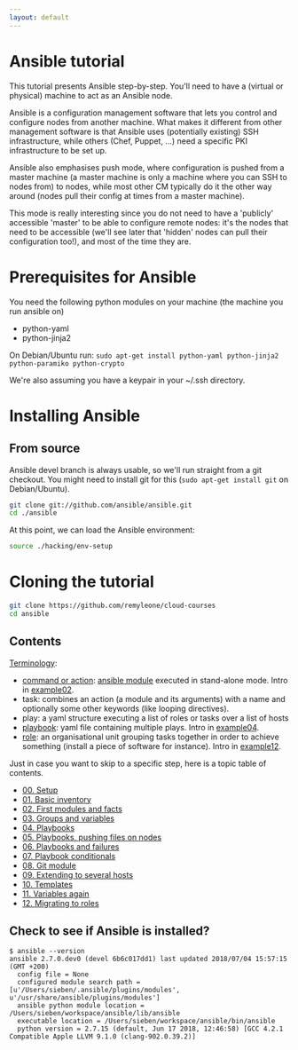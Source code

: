 ```yaml
---
layout: default
---
```


# Ansible tutorial

This tutorial presents Ansible step-by-step.
You'll need to have a (virtual or physical) machine to act as an Ansible node.

Ansible is a configuration management software that lets you control and configure nodes from  another machine.
What makes it different from other management software is that Ansible  uses (potentially existing) SSH infrastructure, while others (Chef, Puppet, ...) need a specific PKI infrastructure to be set up.

Ansible also emphasises push mode, where configuration is pushed from a master machine (a master machine is only a machine where you can SSH to nodes from) to nodes, while most other CM typically do it the other way around (nodes pull their config at times from a master machine).

This mode is really interesting since you do not need to have a 'publicly' accessible 'master' to be able to configure remote nodes: it's the nodes that need to be accessible (we'll see later that 'hidden' nodes can pull their configuration too!), and most of the time they are.

# Prerequisites for Ansible

You need the following python modules on your machine (the machine you run ansible
on)
- python-yaml
- python-jinja2

On Debian/Ubuntu run:
``sudo apt-get install python-yaml python-jinja2 python-paramiko python-crypto``

We're also assuming you have a keypair in your ~/.ssh directory.

# Installing Ansible

## From source

Ansible devel branch is always usable, so we'll run straight from a git checkout.
You might need to install git for this (`sudo apt-get install git` on Debian/Ubuntu).

```bash
git clone git://github.com/ansible/ansible.git
cd ./ansible
```

At this point, we can load the Ansible environment:

```bash
source ./hacking/env-setup
```

# Cloning the tutorial

```bash
git clone https://github.com/remyleone/cloud-courses
cd ansible
```

## Contents

[Terminology](https://docs.ansible.com/ansible/glossary.html):
 - [command or
   action](https://docs.ansible.com/ansible/intro_adhoc.html): [ansible module](https://docs.ansible.com/ansible/modules.html) executed in
   stand-alone mode. Intro in [example02](example02).
 - task: combines an action (a module and its arguments) with a name
   and optionally some other keywords (like looping directives).
 - play: a yaml structure executing a list of roles or tasks over a list
   of hosts
 - [playbook](https://docs.ansible.com/ansible/playbooks_intro.html):
   yaml file containing multiple plays. Intro in
   [example04](example04).
 - [role](https://docs.ansible.com/ansible/playbooks_roles.html): an
   organisational unit grouping tasks together in order to achieve
   something (install a piece of software for instance). Intro in
   [example12](example12).

Just in case you want to skip to a specific step, here is a topic table of contents.

- [00. Setup](example00)
- [01. Basic inventory](example01)
- [02. First modules and facts](example02)
- [03. Groups and variables](example03)
- [04. Playbooks](example04)
- [05. Playbooks, pushing files on nodes](example05)
- [06. Playbooks and failures](example06)
- [07. Playbook conditionals](example07)
- [08. Git module](example08)
- [09. Extending to several hosts](example09)
- [10. Templates](example10)
- [11. Variables again](example11)
- [12. Migrating to roles](example12)

## Check to see if Ansible is installed?

```
$ ansible --version
ansible 2.7.0.dev0 (devel 6b6c017dd1) last updated 2018/07/04 15:57:15 (GMT +200)
  config file = None
  configured module search path = [u'/Users/sieben/.ansible/plugins/modules', u'/usr/share/ansible/plugins/modules']
  ansible python module location = /Users/sieben/workspace/ansible/lib/ansible
  executable location = /Users/sieben/workspace/ansible/bin/ansible
  python version = 2.7.15 (default, Jun 17 2018, 12:46:58) [GCC 4.2.1 Compatible Apple LLVM 9.1.0 (clang-902.0.39.2)]
```
